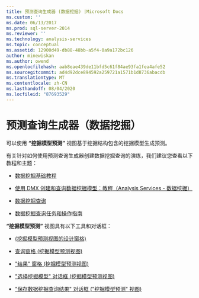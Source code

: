 ```yaml
---
title: 预测查询生成器 (数据挖掘) |Microsoft Docs
ms.custom: ''
ms.date: 06/13/2017
ms.prod: sql-server-2014
ms.reviewer: ''
ms.technology: analysis-services
ms.topic: conceptual
ms.assetid: 12900d49-db88-48bb-a5f4-0a9a172bc126
author: minewiskan
ms.author: owend
ms.openlocfilehash: aab8eae439de11bfd5c61f84ae93fa1fea4afe52
ms.sourcegitcommit: ad4d92dce894592a259721a1571b1d8736abacdb
ms.translationtype: MT
ms.contentlocale: zh-CN
ms.lasthandoff: 08/04/2020
ms.locfileid: "87693529"
---
```

# <a name="prediction-query-builder-data-mining"></a>预测查询生成器（数据挖掘）
  可以使用 **“挖掘模型预测”** 视图基于挖掘结构包含的挖掘模型生成预测。  
  
 有关针对如何使用预测查询生成器创建数据挖掘查询的演练，我们建议您查看以下教程和主题：  
  
-   [数据挖掘基础教程](../../2014/tutorials/basic-data-mining-tutorial.md)  
  
-   [使用 DMX 创建和查询数据挖掘模型：教程（Analysis Services - 数据挖掘）](../../2014/tutorials/create-query-data-mining-models-dmx-tutorials.md)  
  
-   [数据挖掘查询](data-mining/data-mining-queries.md)  
  
-   [数据挖掘查询任务和操作指南](data-mining/data-mining-query-tasks-and-how-tos.md)  
  
 **“挖掘模型预测”** 视图具有以下工具和对话框：  
  
-   [&#40;挖掘模型预测视图的设计窗格&#41;](design-pane-mining-model-prediction-view.md)  
  
-   [查询窗格 &#40;挖掘模型预测视图&#41;](query-pane-mining-model-prediction-view.md)  
  
-   ["结果" 窗格 &#40;挖掘模型预测视图&#41;](result-pane-mining-model-prediction-view.md)  
  
-   ["选择挖掘模型" 对话框 &#40;挖掘模型预测视图&#41;](select-mining-model-dialog-box-mining-model-prediction-view.md)  
  
-   ["保存数据挖掘查询结果" 对话框 &#40;"挖掘模型预测" 视图&#41;](save-data-mining-query-result-dialog-box-mining-model-prediction-view.md)  
  
  
